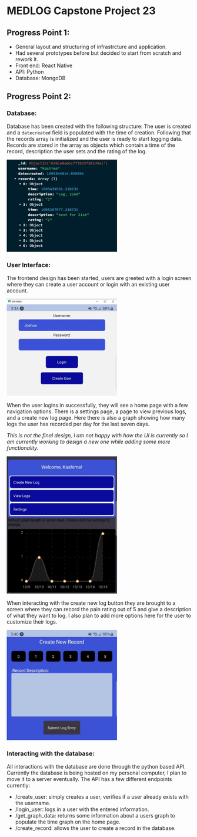 # MEDLOG Capstone Project 23

## Progress Point 1: 

- General layout and structuring of infrastrcture and application. 
- Had several prototypes before but decided to start from scratch and rework it.
- Front end: React Native
- API: Python
- Database: MongoDB

## Progress Point 2:

### Database:

Database has been created with the following structure:
The user is created and a `datecreated` field is populated with the time of creation. Following that the records array is initialized and the user is ready to start logging data.
Records are stored in the array as objects which contain a time of the record, description the user sets and the rating of the log.

<img src="documentation/database_preview.JPG" width="300">

### User Interface:

The frontend design has been started, users are greeted with a login screen where they can create a user account or login with an existing user account.

<img src="documentation/login_preview.JPG" width="300">

When the user logins in successfully, they will see a home page with a few navigation options. There is a settings page, a page to view previous logs, and a create new log page.
Here there is also a graph showing how many logs the user has recorded per day for the last seven days. 

*This is not the final design, I am not happy with how the UI is currently so I am currently working to design a new one while adding some more functionality.*

<img src="documentation/home_preview.JPG" width="300">

When interacting with the create new log button they are brought to a screen where they can record the pain rating out of 5 and give a description of what they want to log. I also plan to add more options here for the user to customize their logs.

<img src="documentation/record_preview.JPG" width="300">

### Interacting with the database:

All interactions with the database are done through the python based API. Currently the database is being hosted on my personal computer, I plan to move it to a server eventually. The API has a few different endpoints currently:
- /create_user: simply creates a user, verifies if a user already exists with the username.
- /login_user: logs in a user with the entered information.
- /get_graph_data: returns some information about a users graph to populate the time graph on the home page.
- /create_record: allows the user to create a record in the database.

